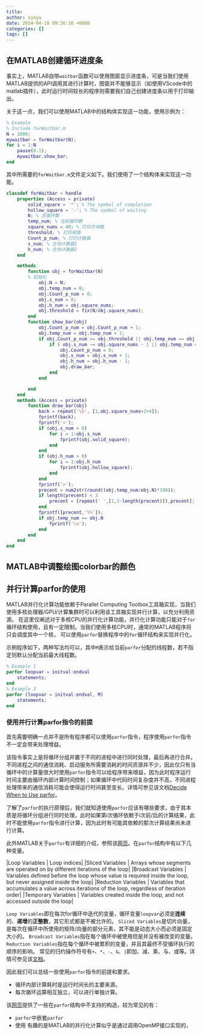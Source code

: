 ```yaml
---
title: 
author: xinyu
date: 2024-04-10 09:36:10 +0800
categories: []
tags: []
---
```


## 在MATLAB创建循环进度条

事实上，MATLAB自带`waitbar`函数可以使用图窗显示进度条，可是当我们使用MATLAB提供的API调用其进行计算时，图窗并不能够显示（如使用VScode中的matlab插件），此时运行时间较长的程序则需要我们自己创建进度条以用于打印输出。

关于这一点，我们可以使用MATLAB中的结构体实现这一功能，使用示例为：

```matlab
% Example 
% Include forWaitbar.m
N = 1000;
mywaitbar = forWaitbar(N);
for i = 1:N
    pause(0.1);
    mywaitbar.show_bar;
end
```

其中所需要的`forWaitbar.m`文件定义如下。我们使用了一个结构体来实现这一功能。

```matlab
classdef forWaitbar < handle
    properties (Access = private)
        solid_square = '*'; % The symbol of completion
        hollow_square = '-'; % The symbol of waiting
        N; % 总循环数
        temp_num; % 当前循环数
        square_nums = 40; % 打印方块数
        threshold; % 打印阈值
        Count_p_num; % 打印计数器
        s_num; % 方块计数器1
        h_num; % 方块计数器2
    end

    methods
        function obj = forWaitbar(N)
        % 初始化
            obj.N = N;
            obj.temp_num = 0;
            obj.Count_p_num = 0;
            obj.s_num = 0;
            obj.h_num = obj.square_nums;
            obj.threshold = fix(N/obj.square_nums);
        end
        function show_bar(obj)
            obj.Count_p_num = obj.Count_p_num + 1;
            obj.temp_num = obj.temp_num + 1;
            if obj.Count_p_num >= obj.threshold || obj.temp_num == obj.N || obj.temp_num == 1
                if ( obj.s_num ~= obj.square_nums - 1 || obj.temp_num == obj.N ) && obj.temp_num <= obj.N
                    obj.Count_p_num = 0;
                    obj.s_num = obj.s_num + 1;
                    obj.h_num = obj.h_num - 1;
                    obj.draw_bar;
                end
            end

        end
    end
    methods (Access = private)
        function draw_bar(obj)
            back = repmat('\b', [1,obj.square_nums+2+4]);
            fprintf(back);
            fprintf('<');
            if (obj.s_num > 0)
                for i = 1:obj.s_num
                    fprintf(obj.solid_square);
                end
            end
            if (obj.h_num > 0)
                for i = 1:obj.h_num
                    fprintf(obj.hollow_square);
                end
            end
            fprintf('>');
            precent = num2str(round((obj.temp_num/obj.N)*100));
            if length(precent) < 3
                precent = [repmat(' ',[1,3-length(precent)]),precent];
            end
            fprintf([precent,'%%']);
            if obj.temp_num == obj.N
                fprintf('\n');
            end
        end
    end
end
```

## MATLAB中调整绘图colorbar的颜色

## 并行计算parfor的使用

MATLAB并行化计算功能依赖于Parallel Computing Toolbox工具箱实现，当我们使用多核处理器/GPU/计算集群时可以利用该工具箱实现并行计算，以充分利用资源。
在这里仅阐述对于多核CPU的并行化计算功能，并行化计算功能只能对于`for`循环结构使用，且有一定限制。当我们使用多核CPU时，通常的MATLAB程序将只会调度其中一个核，
可以使用`parfor`替换程序中的`for`循环结构来实现并行化。

示例程序如下，两种写法均可以，其中`M`表示给当前`parfor`分配的线程数，若不指定则默认分配当前最大线程数。

```MATLAB
% Example 1
parfor loopvar = initval:endval
    statements;
end
% Example 2
parfor (loopvar = initval:endval, M)
    statements;
end
```

### 使用并行计算parfor指令的前提

首先需要明确一点并不是所有程序都可以使用`parfor`指令，程序使用`parfor`指令不一定会带来处理增益。

该指令事实上是将循环分组并置于不同的进程中进行同时处理，最后再进行合并。不同进程之间的通信消耗、启动服务所需要消耗的时间资源并不少，因此仅只有当循环中的计算量很大时使用`parfor`指令可以给程序带来增益，因为此时程序运行时间主要由循环内部计算时间控制；如果循环中代码时间复杂度并不高，不同进程处理带来的通信消耗可能会使得运行时间甚至变长。详情可参见该文档[Decide When to Use parfor](https://ww2.mathworks.cn/help/parallel-computing/decide-when-to-use-parfor.html#bvi2qb4)。

了解了`parfor`的执行原理后，我们就知道使用`parfor`应该有哪些要求，由于其本质是将循环分组进行同时处理，此时如果第i次循环依赖于i次前/后的计算结果，此时不能使用`parfor`指令进行计算，因为此时有可能其依赖的那次计算结果尚未进行计算。

此外MATLAB关于`parfor`有详细的介绍，参照该[网页](https://ww2.mathworks.cn/help/parallel-computing/parfor.html)。在`parfor`结构中有以下几种变量。

|Loop Variables | Loop indices|
|Sliced Variables | Arrays whose segments are operated on by different iterations of the loop|
|Broadcast Variables | Variables defined before the loop whose value is required inside the loop, but never assigned inside the loop|
|Reduction Variables | Variables that accumulates a value across iterations of the loop, regardless of iteration order|
|Temporary Variables | Variables created inside the loop, and not accessed outside the loop|

`Loop Variables`即在每次for循环中迭代的变量，循环变量`loopvar`必须是**连续**的、**递增**的**正整数**，其它形式都是不被允许的。
`Sliced Variables`是切片向量，是每次在循环中所使用的矩阵/向量的部分元素，其不能是动态大小而必须是固定大小的。
`Broadcast Variables`指在每个循环中被使用但是并没有被改变的变量。
`Reduction Variables`指在每个循环中被累积的变量，并且其最终不受循环执行的顺序的影响。
常见的归约操作符号有`+`、`*`、`-`、`&`、`|`即加、减、乘、与、或等。详情可参见该[文档](https://ww2.mathworks.cn/help/coder/ug/classification-of-variables-in-parfor-loops.html#bq_of7_-3)。

因此我们可以总结一些使用`parfor`指令的前提和要求。

- 循环内部计算耗时是运行时间长的主要来源。
- 每次循环运算相互独立，可以进行单独计算。

该[网页](https://ww2.mathworks.cn/help/coder/ug/acceleration-of-matlab-algorithms-using-parallel-for-loops-parfor.html#:~:text=%E4%B8%BA%E4%BA%86%E9%81%BF%E5%85%8D%E5%9C%A8%E5%BE%AA%E7%8E%AF%E7%9A%84%E6%9F%90%E6%AC%A1%E8%BF%AD%E4%BB%A3%E4%BE%9D%E8%B5%96%E4%BA%8E%E5%85%B6%E4%BB%96%E8%BF%AD%E4%BB%A3%E6%97%B6%E4%BD%BF%E7%94%A8%20parfor%20%EF%BC%8C%20MATLAB%20Coder%20%E6%8C%87%E5%AE%9A%E4%BA%86%E5%8F%98%E9%87%8F%E7%9A%84%E5%88%9A%E6%80%A7%E5%88%86%E7%B1%BB%E3%80%82%20%E6%9C%89%E5%85%B3%E8%AF%A6%E7%BB%86%E4%BF%A1%E6%81%AF%EF%BC%8C%E8%AF%B7%E5%8F%82%E9%98%85%20Classification,MATLAB%20Coder%20%E6%A3%80%E6%B5%8B%E5%88%B0%E5%BE%AA%E7%8E%AF%E4%B8%8D%E7%AC%A6%E5%90%88%20parfor%20%E8%AE%BE%E5%AE%9A%EF%BC%8C%E5%B0%86%E4%B8%8D%E4%BC%9A%E7%94%9F%E6%88%90%E4%BB%A3%E7%A0%81%E5%B9%B6%E4%B8%94%E4%BC%9A%E4%BA%A7%E7%94%9F%E9%94%99%E8%AF%AF%E3%80%82%20%E8%A7%84%E5%88%99%E8%A6%81%E6%B1%82%E5%BE%AA%E7%8E%AF%E8%BF%AD%E4%BB%A3%E5%BF%85%E9%A1%BB%E6%98%AF%E7%8B%AC%E7%AB%8B%E7%9A%84%EF%BC%8C%E4%BD%86%E5%BD%92%E7%BA%A6%E6%98%AF%E4%B8%80%E4%B8%AA%E4%BE%8B%E5%A4%96%E3%80%82%20%E5%BD%92%E7%BA%A6%E5%8F%98%E9%87%8F%20%E4%BC%9A%E5%B0%86%E4%BE%9D%E8%B5%96%E4%BA%8E%E6%89%80%E6%9C%89%E8%BF%AD%E4%BB%A3%E7%9A%84%E5%80%BC%E7%B4%AF%E5%8A%A0%E5%9C%A8%E4%B8%80%E8%B5%B7%EF%BC%8C%E4%BD%86%E4%B8%8E%E8%BF%AD%E4%BB%A3%E9%A1%BA%E5%BA%8F%E6%97%A0%E5%85%B3%E3%80%82)提供了一些在`parfor`结构中不支持的构造，较为常见的有：

- `parfor`中嵌套`parfor`
- 使用
  有趣的是MATLAB的并行化计算似乎是通过调用OpenMP接口实现的，